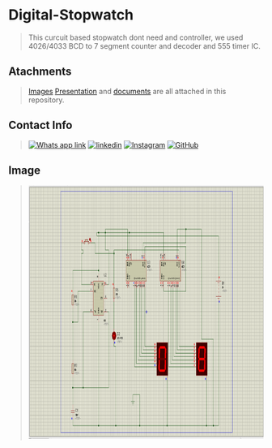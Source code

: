 # Digital-Stopwatch

>This curcuit based stopwatch dont need and controller, we used 4026/4033 BCD to 7 segment counter and decoder and 555 timer IC.
## Atachments
> [Images](https://github.com/Jayshil-Patel/Digital-Stopwatch/tree/main/Image) [Presentation](https://github.com/Jayshil-Patel/Digital-Stopwatch/blob/main/digital%20stopwatch/New%20Microsoft%20Office%20PowerPoint%20Presentation%20(1).pptx) and [documents](https://github.com/Jayshil-Patel/Digital-Stopwatch/blob/main/digital%20stopwatch/digital%20stopwatch(final).docx) are all attached in this repository.
## Contact Info
>[![Whats app link](https://img.shields.io/badge/WhatsApp-25D366?style=for-the-badge&logo=whatsapp&logoColor=white)](https://wa.me/918141487230)
>[![linkedin](https://img.shields.io/badge/LinkedIn-0077B5?style=for-the-badge&logo=linkedin&logoColor=white)](https://www.linkedin.com/in/jayshil-patel-607819171/)
>[![Instagram](https://img.shields.io/badge/Instagram-E4405F?style=for-the-badge&logo=instagram&logoColor=white)](https://instagram.com/justchillll?igshid=csicrdof9bba)
>[![GitHub](https://img.shields.io/badge/GitHub-100000?style=for-the-badge&logo=github&logoColor=white)](https://github.com/Jayshil-Patel)
## Image
><img src="https://github.com/Jayshil-Patel/Digital-Stopwatch/blob/main/Image/DIgital%20Stopwatch.png" width="1000" height="500" />
